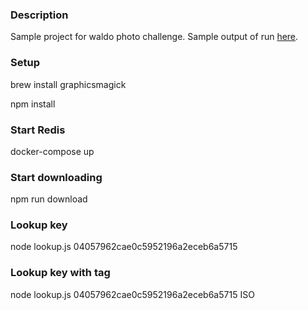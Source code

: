 ### Description

Sample project for waldo photo challenge. Sample output of run [here](./output.txt).

### Setup

  brew install graphicsmagick
  
  npm install

### Start Redis

  docker-compose up

### Start downloading

  npm run download

### Lookup key

  node lookup.js 04057962cae0c5952196a2eceb6a5715

### Lookup key with tag

  node lookup.js 04057962cae0c5952196a2eceb6a5715 ISO
